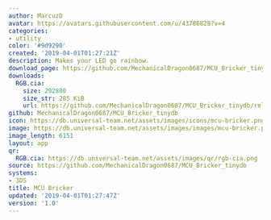 ```yaml
---
author: MarcuzD
avatar: https://avatars.githubusercontent.com/u/43786828?v=4
categories:
- utility
color: '#9d9290'
created: '2019-04-01T01:27:21Z'
description: Makes your LED go rainbow.
download_page: https://github.com/MechanicalDragon0687/MCU_Bricker_tinydb/releases
downloads:
  RGB.cia:
    size: 292800
    size_str: 285 KiB
    url: https://github.com/MechanicalDragon0687/MCU_Bricker_tinydb/releases/download/1.0/RGB.cia
github: MechanicalDragon0687/MCU_Bricker_tinydb
icon: https://db.universal-team.net/assets/images/icons/mcu-bricker.png
image: https://db.universal-team.net/assets/images/images/mcu-bricker.png
image_length: 6151
layout: app
qr:
  RGB.cia: https://db.universal-team.net/assets/images/qr/rgb-cia.png
source: https://github.com/MechanicalDragon0687/MCU_Bricker_tinydb
systems:
- 3DS
title: MCU Bricker
updated: '2019-04-01T01:27:47Z'
version: '1.0'
---
```

